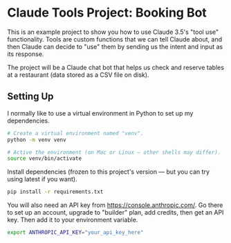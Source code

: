 # Claude Tools Project: Booking Bot

This is an example project to show you how to use Claude 3.5's "tool use" functionality. Tools are custom functions that we can tell Claude about, and then Claude can decide to "use" them by sending us the intent and input as its response.

The project will be a Claude chat bot that helps us check and reserve tables at a restaurant (data stored as a CSV file on disk).

## Setting Up

I normally like to use a virtual environment in Python to set up my dependencies.

```sh
# Create a virtual environment named "venv".
python -m venv venv

# Active the environment (on Mac or Linux — other shells may differ).
source venv/bin/activate
```

Install dependencies (frozen to this project's version — but you can try using latest if you want).

```sh
pip install -r requirements.txt
```

You will also need an API key from https://console.anthropic.com/. Go there to set up an account, upgrade to "builder" plan, add credits, then get an API key. Then add it to your environment variable.

```sh
export ANTHROPIC_API_KEY="your_api_key_here"
```

